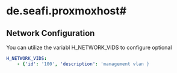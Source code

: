 # de.seafi.proxmoxhost#


## Network Configuration
You can utilize the variabl H_NETWORK_VIDS to configure optional 

```yaml
H_NETWORK_VIDS:
    - {'id': '100', 'description': 'management vlan }
```